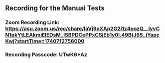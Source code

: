 ## Recording for the Manual Tests

### Zoom Recording Link: https://asu.zoom.us/rec/share/IaVj9oXAp2G2i1z4qozQ__lyvCN1pkYtLEAkmjElEDsM_ISBPDCePPxCSjEb1y0l.49BtJ65_jYapcKwj?startTime=1740712756000
### Recording Passcode: UTwK6*Az
